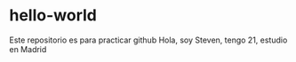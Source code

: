# hello-world
Este repositorio es para practicar github
Hola, soy Steven, tengo 21, estudio en Madrid
